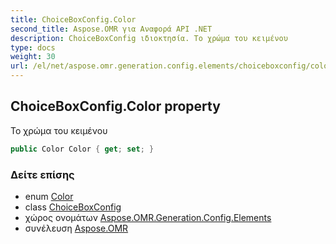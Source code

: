 ```yaml
---
title: ChoiceBoxConfig.Color
second_title: Aspose.OMR για Αναφορά API .NET
description: ChoiceBoxConfig ιδιοκτησία. Το χρώμα του κειμένου
type: docs
weight: 30
url: /el/net/aspose.omr.generation.config.elements/choiceboxconfig/color/
---
```

## ChoiceBoxConfig.Color property

Το χρώμα του κειμένου

```csharp
public Color Color { get; set; }
```

### Δείτε επίσης

* enum [Color](../../../aspose.omr.generation/color/)
* class [ChoiceBoxConfig](../)
* χώρος ονομάτων [Aspose.OMR.Generation.Config.Elements](../../choiceboxconfig/)
* συνέλευση [Aspose.OMR](../../../)


